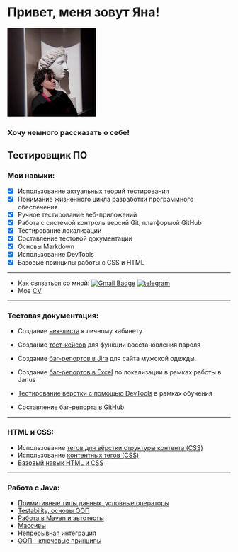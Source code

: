 # Привет, меня зовут Яна!
<img src="photo_2023-01-11_15-02-45.jpg" alt="Яна Попова" width="200"/>


### Хочу немного рассказать о себе!

Тестировщик ПО
---
### Мои навыки: ###
- [x] Использование актуальных теорий тестирования
- [x] Понимание жизненного цикла разработки программного обеспечения
- [x] Ручное тестирование веб-приложений
- [x] Работа с системой контроль версий Git, платформой GitHub
- [x] Тестирование локализации
- [x] Составление тестовой документации
- [x] Основы Markdown
- [X] Использование DevTools  
- [X] Базовые принципы работы с CSS и HTML 
---

-  Как связаться со мной: [![Gmail Badge](https://img.shields.io/badge/-Gmail-red?style=flat&logo=Gmail&logoColor=white)](mailto:ynappva@gmail.com) <a href="https://t.me/wonderyana/" target="_blank">
      <img src="https://cdn-icons-png.flaticon.com/512/2111/2111646.png" width="20" height="20" alt="telegram" />
    </a>
- Мое [CV](https://docs.google.com/document/d/1itkQ2eSoCheUUeDgOU2FIm-Itam2941V/edit)

---
### Тестовая документация:

- Создание [чек-листа](https://docs.google.com/spreadsheets/d/16vp78o31f2LiQGz6mL4Tn6DeCNXNT7X0RO_a33_UBZM/edit#gid=0) к личному кабинету
  
-  Создание  [тест-кейсов](https://docs.google.com/spreadsheets/d/1aOG-S6uShuhLDKUYHmQ0Z-CwZa-Rvcmc2ZrFuVjg3wU/edit#gid=929335511) для функции восстановления пароля
- Создание [баг-репортов в Jira](https://drive.google.com/drive/folders/1g0Yx5Iu-XF_3iVanQegUtWVoKPUBGH5w) для сайта мужской одежды.
- Создание [баг-репортов в Excel](https://docs.google.com/spreadsheets/d/1UloxAZA3JkbFBEc1mMJX7fKDlVsr8Dnm/edit#gid=140900179) по локализации в рамках работы в Janus
- [Тестирование верстки с помощью DevTools](https://drive.google.com/drive/folders/1E-zbT6JfZ7bLaBx17Y5LSSIA9Xrf-bxp) в рамках обучения
- Составление [баг-репорта в GitHub](https://github.com/IanaPopova/NetologyJavaHW4-1/issues/1)

---

### HTML и CSS:
- Использование [тегов для вёрстки структуры контента (CSS)](https://codepen.io/Yana-Popova/pen/rNbwXgG)
- Использование [контентных тегов (CSS)](https://codepen.io/Yana-Popova/pen/OJGmxMb?editors=1100)
- [Базовый навык HTML и CSS ](https://codepen.io/Yana-Popova/pen/wvZgOEv)

---

### Работа с Java:
- [Примитивные типы данных, условные операторы](https://github.com/IanaPopova/NetologyJavaHW2-2-/blob/main/src/Main.java)
- [Testability, основы ООП](https://github.com/IanaPopova/NetologyJavaHW3-2/tree/main/src)
- [Работа в Maven и автотесты](https://github.com/IanaPopova/NetologyJavaHW4-1/tree/main/src)
- [Массивы](https://github.com/IanaPopova/NetologyJavaHW6)
- [Непрерывная интеграция](https://github.com/IanaPopova/NetologyJavaHW7-1)
- [ООП - ключевые принципы](https://github.com/IanaPopova/NetologyJavaHW8)